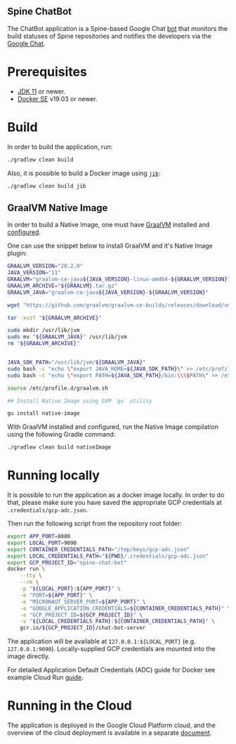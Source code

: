 Spine ChatBot
-------

The ChatBot application is a Spine-based Google Chat [bot][chatbot-concepts] that
monitors the build statuses of Spine repositories and notifies the developers
via the [Google Chat][google-chat].

[chatbot-concepts]: https://developers.google.com/hangouts/chat/concepts/bots
[google-chat]: https://chat.google.com/

# Prerequisites

* [JDK 11][jdk11] or newer.
* [Docker SE][docker] v19.03 or newer.

[docker]: https://docs.docker.com/get-docker/
[jdk11]: https://docs.aws.amazon.com/corretto/latest/corretto-11-ug/downloads-list.html 

# Build

In order to build the application, run:

```bash
./gradlew clean build
```

Also, it is possible to build a Docker image using [`jib`][jib]:

```bash
./gradlew clean build jib
```

[jib]: https://github.com/GoogleContainerTools/jib

## GraalVM Native Image

In order to build a Native Image, one must have [GraalVM][graalvm] installed and 
[configured][graalvm-configuration].

One can use the snippet below to install GraalVM and it's Native Image plugin:

```bash
GRAALVM_VERSION="20.2.0"
JAVA_VERSION="11"
GRAALVM="graalvm-ce-java${JAVA_VERSION}-linux-amd64-${GRAALVM_VERSION}"
GRAALVM_ARCHIVE="${GRAALVM}.tar.gz"
GRAALVM_JAVA="graalvm-ce-java${JAVA_VERSION}-${GRAALVM_VERSION}"

wget "https://github.com/graalvm/graalvm-ce-builds/releases/download/vm-${GRAALVM_VERSION}/${GRAALVM_ARCHIVE}"

tar -xvzf "${GRAALVM_ARCHIVE}"

sudo mkdir /usr/lib/jvm
sudo mv "${GRAALVM_JAVA}" /usr/lib/jvm
rm "${GRAALVM_ARCHIVE}"


JAVA_SDK_PATH="/usr/lib/jvm/${GRAALVM_JAVA}"
sudo bash -c "echo \"export JAVA_HOME=${JAVA_SDK_PATH}\" >> /etc/profile.d/graalvm.sh"
sudo bash -c "echo \"export PATH=${JAVA_SDK_PATH}/bin:\\\$PATH\" >> /etc/profile.d/graalvm.sh"

source /etc/profile.d/graalvm.sh

## Install Native Image using GVM `gu` utility

gu install native-image
```

With GraalVM installed and configured, run the Native Image compilation using the following 
Gradle command:

```bash
./gradlew clean build nativeImage
```


[graalvm]: https://www.graalvm.org
[graalvm-configuration]: https://www.graalvm.org/docs/getting-started-with-graalvm/linux/

# Running locally 

It is possible to run the application as a docker image locally. In order to do that, please make
sure you have saved the appropriate GCP credentials at `.credentials/gcp-adc.json`.

Then run the following script from the repository root folder:

```bash
export APP_PORT=8080
export LOCAL_PORT=9090
export CONTAINER_CREDENTIALS_PATH="/tmp/keys/gcp-adc.json"
export LOCAL_CREDENTIALS_PATH="${PWD}/.credentials/gcp-adc.json"
export GCP_PROJECT_ID="spine-chat-bot"
docker run \
    --tty \
    --rm \
    -p "${LOCAL_PORT}:${APP_PORT}" \
    -e "PORT=${APP_PORT}" \
    -e "MICRONAUT_SERVER_PORT=${APP_PORT}" \
    -e "GOOGLE_APPLICATION_CREDENTIALS=${CONTAINER_CREDENTIALS_PATH}" \
    -e "GCP_PROJECT_ID=${GCP_PROJECT_ID}" \
    -v "${LOCAL_CREDENTIALS_PATH}:${CONTAINER_CREDENTIALS_PATH}" \
    gcr.io/${GCP_PROJECT_ID}/chat-bot-server
```

The application will be available at `127.0.0.1:${LOCAL_PORT}` (e.g. `127.0.0.1:9090`). 
Locally-supplied GCP credentials are mounted into the image directly.

For detailed Application Default Credentials (ADC) guide for Docker see example 
Cloud Run [guide][cloud-run-local-guide].

[cloud-run-local-guide]: https://cloud.google.com/run/docs/testing/local#running_locally_using_docker_with_access_to_services

# Running in the Cloud

The application is deployed in the Google Cloud Platform cloud, and the overview of the 
cloud deployment is available in a separate [document](ENVIRONMENT.md).

